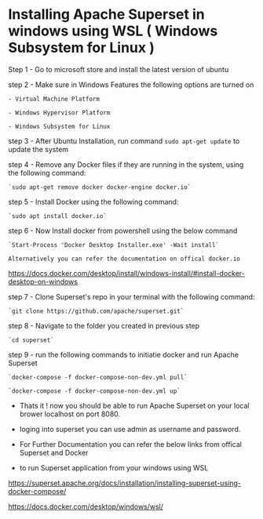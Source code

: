 # Installing Apache Superset in windows using WSL ( Windows Subsystem for Linux )

Step 1 - Go to microsoft store and install the latest version of ubuntu

step 2 - Make sure in Windows Features the following options are turned on

	- Virtual Machine Platform
	
	- Windows Hypervisor Platform
	
	- Windows Subsystem for Linux
	
step 3 - After Ubuntu Installation, run command `sudo apt-get update` to update the system

step 4 -  Remove any Docker files if they are running in the system, using the following command:

	`sudo apt-get remove docker docker-engine docker.io`
	
step 5 - Install Docker using the following command:

	`sudo apt install docker.io`
	
step 6 - Now Install docker from powershell using the below command 

	`Start-Process 'Docker Desktop Installer.exe' -Wait install`
	
	Alternatively you can refer the documentation on offical docker.io
	
https://docs.docker.com/desktop/install/windows-install/#install-docker-desktop-on-windows

step 7 - Clone Superset's repo in your terminal with the following command:

	`git clone https://github.com/apache/superset.git`
	
step 8 - Navigate to the folder you created in previous step 

	`cd superset`
	
step 9 - run the following commands to initiatie docker and run Apache Superset

	`docker-compose -f docker-compose-non-dev.yml pull`
	
	`docker-compose -f docker-compose-non-dev.yml up`
	
- Thats it ! now you should be able to run Apache Superset on your local brower localhost on port 8080.

-  loging into superset you can use admin as username and password.

- For Further Documentation you can refer the below links from offical Superset and Docker 

- to run Superset application from your windows using WSL

https://superset.apache.org/docs/installation/installing-superset-using-docker-compose/

https://docs.docker.com/desktop/windows/wsl/

